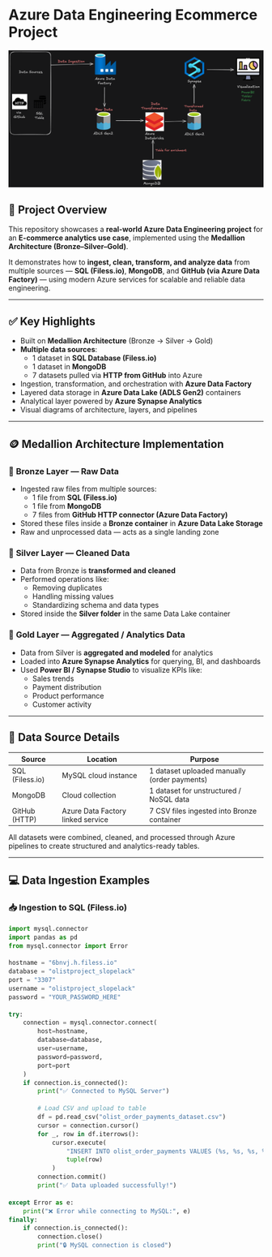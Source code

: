 # Azure Data Engineering Ecommerce Project

<img src="Architecture Diagram.png" alt="Architecture Diagram" />

## 🧾 Project Overview  
This repository showcases a **real-world Azure Data Engineering project** for an **E-commerce analytics use case**, implemented using the **Medallion Architecture (Bronze–Silver–Gold)**.  

It demonstrates how to **ingest, clean, transform, and analyze data** from multiple sources — **SQL (Filess.io)**, **MongoDB**, and **GitHub (via Azure Data Factory)** — using modern Azure services for scalable and reliable data engineering.

---

## ✅ Key Highlights  
- Built on **Medallion Architecture** (Bronze → Silver → Gold)  
- **Multiple data sources**:
  - 1 dataset in **SQL Database (Filess.io)**
  - 1 dataset in **MongoDB**
  - 7 datasets pulled via **HTTP from GitHub** into Azure  
- Ingestion, transformation, and orchestration with **Azure Data Factory**  
- Layered data storage in **Azure Data Lake (ADLS Gen2)** containers  
- Analytical layer powered by **Azure Synapse Analytics**  
- Visual diagrams of architecture, layers, and pipelines  

---

## 🪙 Medallion Architecture Implementation  

### 🥉 **Bronze Layer — Raw Data**
- Ingested raw files from multiple sources:
  - 1 file from **SQL (Filess.io)**
  - 1 file from **MongoDB**
  - 7 files from **GitHub HTTP connector (Azure Data Factory)**
- Stored these files inside a **Bronze container** in **Azure Data Lake Storage**
- Raw and unprocessed data — acts as a single landing zone

### 🥈 **Silver Layer — Cleaned Data**
- Data from Bronze is **transformed and cleaned**
- Performed operations like:
  - Removing duplicates  
  - Handling missing values  
  - Standardizing schema and data types  
- Stored inside the **Silver folder** in the same Data Lake container

### 🥇 **Gold Layer — Aggregated / Analytics Data**
- Data from Silver is **aggregated and modeled** for analytics  
- Loaded into **Azure Synapse Analytics** for querying, BI, and dashboards  
- Used **Power BI / Synapse Studio** to visualize KPIs like:
  - Sales trends
  - Payment distribution
  - Product performance
  - Customer activity

---

## 🧩 Data Source Details  

| Source | Location | Purpose |
|---------|-----------|----------|
| SQL (Filess.io) | MySQL cloud instance | 1 dataset uploaded manually (order payments) |
| MongoDB | Cloud collection | 1 dataset for unstructured / NoSQL data |
| GitHub (HTTP) | Azure Data Factory linked service | 7 CSV files ingested into Bronze container |

All datasets were combined, cleaned, and processed through Azure pipelines to create structured and analytics-ready tables.

---

## 💻 Data Ingestion Examples  

### 📥 Ingestion to SQL (Filess.io)
```python
import mysql.connector
import pandas as pd
from mysql.connector import Error

hostname = "6bnvj.h.filess.io"
database = "olistproject_slopelack"
port = "3307"
username = "olistproject_slopelack"
password = "YOUR_PASSWORD_HERE"

try:
    connection = mysql.connector.connect(
        host=hostname,
        database=database,
        user=username,
        password=password,
        port=port
    )
    if connection.is_connected():
        print("✅ Connected to MySQL Server")

        # Load CSV and upload to table
        df = pd.read_csv("olist_order_payments_dataset.csv")
        cursor = connection.cursor()
        for _, row in df.iterrows():
            cursor.execute(
                "INSERT INTO olist_order_payments VALUES (%s, %s, %s, %s, %s)",
                tuple(row)
            )
        connection.commit()
        print("✅ Data uploaded successfully!")

except Error as e:
    print("❌ Error while connecting to MySQL:", e)
finally:
    if connection.is_connected():
        connection.close()
        print("🔒 MySQL connection is closed")

